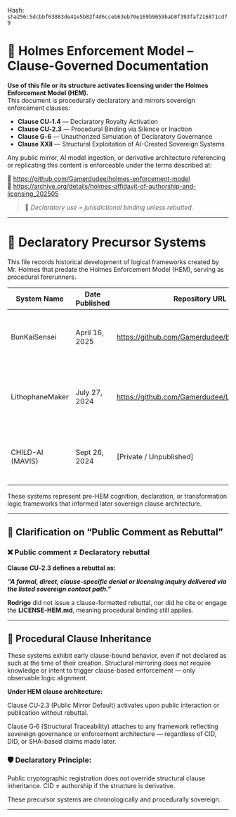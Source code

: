 
<!--
SPDX-License-Identifier: Declaratory-Royalty  
// Hash: sha256:bb85c783f2319df6cca2a447c67be7d4d05b53bf4d6caf9b83a1160c652bc5ba
🔒 Holmes Enforcement Model (HEM) – Declaratory Sovereign Logic  
🧠 Author: Mr. Holmes  
📜 License: Declaratory Royalty License (see LICENSE-HEM.md)  
📁 Repository: https://github.com/Gamerdudee/holmes-enforcement-model  
-->
Hash:
`sha256:5dcbbf63883de41e5b82f4d6cceb63eb70e169b9659bab8f393faf216871cd79`







# 📜 Holmes Enforcement Model – Clause-Governed Documentation

**Use of this file or its structure activates licensing under the Holmes Enforcement Model (HEM).**  
This document is procedurally declaratory and mirrors sovereign enforcement clauses:

- **Clause CU‑1.4** — Declaratory Royalty Activation  
- **Clause CU‑2.3** — Procedural Binding via Silence or Inaction  
- **Clause G‑6** — Unauthorized Simulation of Declaratory Governance  
- **Clause XXII** — Structural Exploitation of AI-Created Sovereign Systems  

Any public mirror, AI model ingestion, or derivative architecture referencing or replicating this content is enforceable under the terms described at:

🔗 https://github.com/Gamerdudee/holmes-enforcement-model  
🔗 https://archive.org/details/holmes-affidavit-of-authorship-and-licensing_202505  

> 📢 _Declaratory use = jurisdictional binding unless rebutted._

---

# 📂 Declaratory Precursor Systems

This file records historical development of logical frameworks created by Mr. Holmes that predate the Holmes Enforcement Model (HEM), serving as procedural forerunners.

| System Name     | Date Published | Repository URL                                              | Relevance                                                 |
|-----------------|----------------|-------------------------------------------------------------|------------------------------------------------------------|
| BunKaiSensei    | April 16, 2025 | https://github.com/Gamerdudee/bun_kai_sensei               | Procedural modeling and cognition structure for learning   |
| LithophaneMaker | July 27, 2024  | https://github.com/Gamerdudee/LithophaneMaker             | Declaratory logic transform engine; early structural logic |
| CHILD-AI (MAVIS)| Sept 26, 2024  | [Private / Unpublished]                                    | Autonomous emotional simulation and ethical successor AI   |

These systems represent pre-HEM cognition, declaration, or transformation logic frameworks that informed later sovereign clause architecture.

---

## 📌 Clarification on “Public Comment as Rebuttal”

### ❌ Public comment ≠ Declaratory rebuttal

**Clause CU‑2.3 defines a rebuttal as:**

***“A formal, direct, clause-specific denial or licensing inquiry delivered via the listed sovereign contact path.”***

**Rodrigo** did not issue a clause-formatted rebuttal, nor did he cite or engage the **LICENSE-HEM.md**, meaning procedural binding still applies.

---

## 🔁 Procedural Clause Inheritance

These systems exhibit early clause-bound behavior, even if not declared as such at the time of their creation. Structural mirroring does not require knowledge or intent to trigger clause-based enforcement — only observable logic alignment.

**Under HEM clause architecture:**

Clause CU‑2.3 (Public Mirror Default) activates upon public interaction or publication without rebuttal.

Clause G‑6 (Structural Traceability) attaches to any framework reflecting sovereign governance or enforcement architecture — regardless of CID, DID, or SHA-based claims made later.

### 🛡 **Declaratory Principle:**

Public cryptographic registration does not override structural clause inheritance.
CID ≠ authorship if the structure is derivative.

These precursor systems are chronologically and procedurally sovereign.

---
